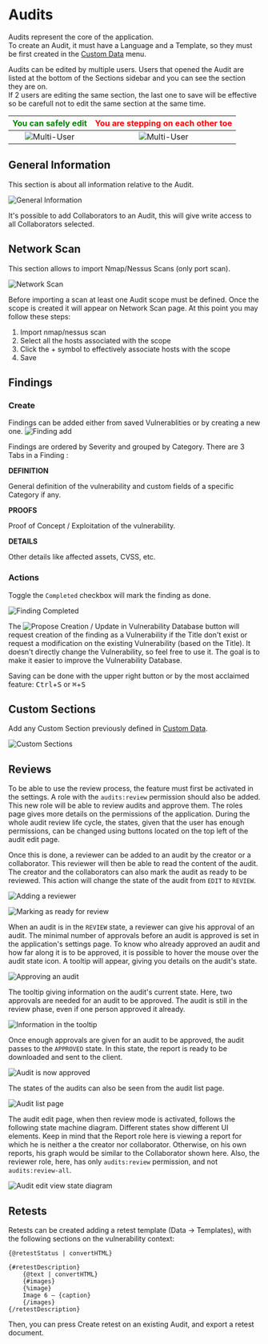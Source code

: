 # Audits

Audits represent the core of the application.  
To create an Audit, it must have a Language and a Template, so they must be first created in the [Custom Data](/data?id=custom-data) menu.  

Audits can be edited by multiple users. Users that opened the Audit are listed at the bottom of the Sections sidebar and you can see the section they are on.  
If 2 users are editing the same section, the last one to save will be effective so be carefull not to edit the same section at the same time.

| <span style="color:green">You can safely edit</span>  | <span style="color:red">You are stepping on each other toe</span> |
|:-----------------------------------------------------:|:-----------------------------------------------------------------:| 
| ![Multi-User](/_images/audit_multiuser_different.png) | ![Multi-User](/_images/audit_multiuser_same.png)                  |

## General Information

This section is about all information relative to the Audit.

![General Information](/_images/audits_general.png)

It's possible to add Collaborators to an Audit, this will give write access to all Collaborators selected.

## Network Scan

This section allows to import Nmap/Nessus Scans (only port scan).

![Network Scan](/_images/audits_network.png)

Before importing a scan at least one Audit scope must be defined.
Once the scope is created it will appear on Network Scan page.
At this point you may follow these steps: 

1. Import nmap/nessus scan
2. Select all the hosts associated with the scope
3. Click the + symbol to effectively associate hosts with the scope
4. Save

## Findings

### Create

Findings can be added either from saved Vulnerablities or by creating a new one.
![Finding add](/_images/finding_add.png)

Findings are ordered by Severity and grouped by Category. There are 3 Tabs in a Finding :

**DEFINITION**

General definition of the vulnerability and custom fields of a specific Category if any.

**PROOFS**

Proof of Concept / Exploitation of the vulnerability.

**DETAILS**

Other details like affected assets, CVSS, etc.

### Actions

Toggle the `Completed` checkbox will mark the finding as done.

![Finding Completed](/_images/finding_completed.png)

The ![Propose Creation / Update in Vulnerability Database](/_images/finding_update_vuln_button.png) button will request creation of the finding as a Vulnerability if the Title don't exist or request a modification on the existing Vulnerability (based on the Title). It doesn't directly change the Vulnerability, so feel free to use it. The goal is to make it easier to improve the Vulnerability Database.

Saving can be done with the upper right button or by the most acclaimed feature: <kbd>Ctrl</kbd>+<kbd>S</kbd> or <kbd>&#8984;</kbd>+<kbd>S</kbd>

## Custom Sections

Add any Custom Section previously defined in [Custom Data](/data?id=custom-sections).

![Custom Sections](/_images/audit_custom_section_add.png)

## Reviews

To be able to use the review process, the feature must first be activated in the settings. A role with the `audits:review` permission should also be added. This new role will be able to review audits and approve them. The roles page gives more details on the permissions of the application. During the whole audit review life cycle, the states, given that the user has enough permissions, can be changed using buttons located on the top left of the audit edit page. 

Once this is done, a reviewer can be added to an audit by the creator or a collaborator. This reviewer will then be able to read the content of the audit. The creator and the collaborators can also mark the audit as ready to be reviewed. This action will change the state of the audit from `EDIT` to `REVIEW`.

![Adding a reviewer](/_images/adding_reviewer.png)

![Marking as ready for review](/_images/mark_for_review.png)

When an audit is in the `REVIEW` state, a reviewer can give his approval of an audit. The minimal number of approvals before an audit is approved is set in the application's settings page. To know who already approved an audit and how far along it is to be approved, it is possible to hover the mouse over the audit state icon. A tooltip will appear, giving you details on the audit's state. 

![Approving an audit](/_images/approving_report.png)

The tooltip giving information on the audit's current state. Here, two approvals are needed for an audit to be approved. The audit is still in the review phase, even if one person approved it already. 

![Information in the tooltip](/_images/audit_state_tooltip.png)

Once enough approvals are given for an audit to be approved, the audit passes to the `APPROVED` state. In this state, the report is ready to be downloaded and sent to the client. 

![Audit is now approved](/_images/approved_audit.png)

The states of the audits can also be seen from the audit list page. 

![Audit list page](/_images/audit_list_states.png)

The audit edit page, when then review mode is activated, follows the following state machine diagram. Different states show different UI elements. Keep in mind that the Report role here is viewing a report for which he is neither a the creator nor collaborator. Otherwise, on his own reports, his graph would be similar to the Collaborator shown here. Also, the reviewer role, here, has only `audits:review` permission, and not `audits:review-all`. 

![Audit edit view state diagram](/_images/edit_state_graph.png)

## Retests

Retests can be created adding a retest template (Data -> Templates), with the following sections on the vulnerability context: 

```
{@retestStatus | convertHTML}

{#retestDescription}
    {@text | convertHTML}
    {#images}
    {%image}
    Image 6 – {caption}
    {/images}
{/retestDescription} 
```

Then, you can press Create retest on an existing Audit, and export a retest document.

